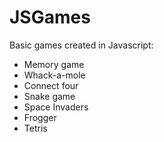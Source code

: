 # JSGames

Basic games created in Javascript:
- Memory game
- Whack-a-mole
- Connect four
- Snake game
- Space Invaders
- Frogger
- Tetris
